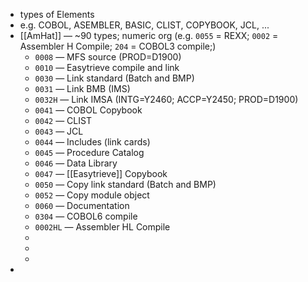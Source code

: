 - types of Elements
- e.g. COBOL, ASEMBLER, BASIC, CLIST, COPYBOOK, JCL, ...
- [[AmHat]] — ~90 types; numeric org (e.g. `0055` = REXX; `0002` = Assembler H Compile; `204` = COBOL3 compile;)
	- `0008` — MFS source (PROD=D1900)
	- `0010` — Easytrieve compile and link
	- `0030` — Link standard (Batch and BMP)
	- `0031` — Link BMB (IMS)
	- `0032H` — Link IMSA (INTG=Y2460; ACCP=Y2450; PROD=D1900)
	- `0041` — COBOL Copybook
	- `0042` — CLIST
	- `0043` — JCL
	- `0044` — Includes (link cards)
	- `0045` — Procedure Catalog
	- `0046` — Data Library
	- `0047` — [[Easytrieve]] Copybook
	- `0050` — Copy link standard (Batch and BMP)
	- `0052` — Copy module object
	- `0060` — Documentation
	- `0304` — COBOL6 compile
	- `0002HL` — Assembler HL Compile
	-
	-
	-
-